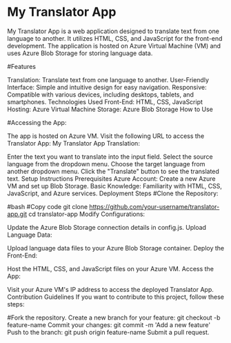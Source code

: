 # My Translator App


My Translator App is a web application designed to translate text from one language to another. It utilizes HTML, CSS, and JavaScript for the front-end development. The application is hosted on Azure Virtual Machine (VM) and uses Azure Blob Storage for storing language data.

#Features


Translation: Translate text from one language to another.
User-Friendly Interface: Simple and intuitive design for easy navigation.
Responsive: Compatible with various devices, including desktops, tablets, and smartphones.
Technologies Used
Front-End: HTML, CSS, JavaScript
Hosting: Azure Virtual Machine
Storage: Azure Blob Storage
How to Use

#Accessing the App:

The app is hosted on Azure VM. Visit the following URL to access the Translator App: My Translator App
Translation:

Enter the text you want to translate into the input field.
Select the source language from the dropdown menu.
Choose the target language from another dropdown menu.
Click the "Translate" button to see the translated text.
Setup Instructions
Prerequisites
Azure Account: Create a new Azure VM and set up Blob Storage.
Basic Knowledge: Familiarity with HTML, CSS, JavaScript, and Azure services.
Deployment Steps
#Clone the Repository:

#bash
#Copy code
git clone https://github.com/your-username/translator-app.git
cd translator-app
Modify Configurations:

Update the Azure Blob Storage connection details in config.js.
Upload Language Data:

Upload language data files to your Azure Blob Storage container.
Deploy the Front-End:

Host the HTML, CSS, and JavaScript files on your Azure VM.
Access the App:

Visit your Azure VM's IP address to access the deployed Translator App.
Contribution Guidelines
If you want to contribute to this project, follow these steps:

#Fork the repository.
Create a new branch for your feature: git checkout -b feature-name
Commit your changes: git commit -m 'Add a new feature'
Push to the branch: git push origin feature-name
Submit a pull request.
